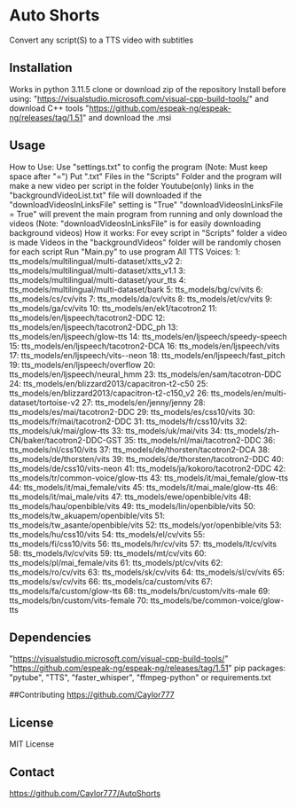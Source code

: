 # Auto Shorts
Convert any script(S) to a TTS video with subtitles

## Installation
Works in python 3.11.5
clone or download zip of the repository
Install before using:
"https://visualstudio.microsoft.com/visual-cpp-build-tools/" and download C++ tools
"https://github.com/espeak-ng/espeak-ng/releases/tag/1.51" and download the .msi

## Usage
How to Use:
    Use "settings.txt" to config the program (Note: Must keep space after "=")
    Put ".txt" Files in the "Scripts" Folder and the program will make a new video per script in the folder
    Youtube(only) links in the "backgroundVideoList.txt" file will downloaded if the "downloadVideosInLinksFile" setting is "True"
    "downloadVideosInLinksFile = True" will prevent the main program from running and only download the videos
    (Note: "downloadVideosInLinksFile" is for easily downloading background videos)
How it works:
    For evey script in "Scripts" folder a video is made
    Videos in the "backgroundVideos" folder will be randomly chosen for each script
    Run "Main.py" to use program
All TTS Voices:
    1: tts_models/multilingual/multi-dataset/xtts_v2
    2: tts_models/multilingual/multi-dataset/xtts_v1.1
    3: tts_models/multilingual/multi-dataset/your_tts
    4: tts_models/multilingual/multi-dataset/bark
    5: tts_models/bg/cv/vits
    6: tts_models/cs/cv/vits
    7: tts_models/da/cv/vits
    8: tts_models/et/cv/vits
    9: tts_models/ga/cv/vits
    10: tts_models/en/ek1/tacotron2
    11: tts_models/en/ljspeech/tacotron2-DDC
    12: tts_models/en/ljspeech/tacotron2-DDC_ph
    13: tts_models/en/ljspeech/glow-tts
    14: tts_models/en/ljspeech/speedy-speech
    15: tts_models/en/ljspeech/tacotron2-DCA
    16: tts_models/en/ljspeech/vits
    17: tts_models/en/ljspeech/vits--neon
    18: tts_models/en/ljspeech/fast_pitch
    19: tts_models/en/ljspeech/overflow
    20: tts_models/en/ljspeech/neural_hmm
    23: tts_models/en/sam/tacotron-DDC
    24: tts_models/en/blizzard2013/capacitron-t2-c50
    25: tts_models/en/blizzard2013/capacitron-t2-c150_v2
    26: tts_models/en/multi-dataset/tortoise-v2
    27: tts_models/en/jenny/jenny
    28: tts_models/es/mai/tacotron2-DDC
    29: tts_models/es/css10/vits
    30: tts_models/fr/mai/tacotron2-DDC
    31: tts_models/fr/css10/vits
    32: tts_models/uk/mai/glow-tts
    33: tts_models/uk/mai/vits
    34: tts_models/zh-CN/baker/tacotron2-DDC-GST
    35: tts_models/nl/mai/tacotron2-DDC
    36: tts_models/nl/css10/vits
    37: tts_models/de/thorsten/tacotron2-DCA
    38: tts_models/de/thorsten/vits
    39: tts_models/de/thorsten/tacotron2-DDC
    40: tts_models/de/css10/vits-neon
    41: tts_models/ja/kokoro/tacotron2-DDC
    42: tts_models/tr/common-voice/glow-tts
    43: tts_models/it/mai_female/glow-tts
    44: tts_models/it/mai_female/vits
    45: tts_models/it/mai_male/glow-tts
    46: tts_models/it/mai_male/vits
    47: tts_models/ewe/openbible/vits
    48: tts_models/hau/openbible/vits
    49: tts_models/lin/openbible/vits
    50: tts_models/tw_akuapem/openbible/vits
    51: tts_models/tw_asante/openbible/vits
    52: tts_models/yor/openbible/vits
    53: tts_models/hu/css10/vits
    54: tts_models/el/cv/vits
    55: tts_models/fi/css10/vits
    56: tts_models/hr/cv/vits
    57: tts_models/lt/cv/vits
    58: tts_models/lv/cv/vits
    59: tts_models/mt/cv/vits
    60: tts_models/pl/mai_female/vits
    61: tts_models/pt/cv/vits
    62: tts_models/ro/cv/vits
    63: tts_models/sk/cv/vits
    64: tts_models/sl/cv/vits
    65: tts_models/sv/cv/vits
    66: tts_models/ca/custom/vits
    67: tts_models/fa/custom/glow-tts
    68: tts_models/bn/custom/vits-male
    69: tts_models/bn/custom/vits-female
    70: tts_models/be/common-voice/glow-tts

## Dependencies
"https://visualstudio.microsoft.com/visual-cpp-build-tools/"
"https://github.com/espeak-ng/espeak-ng/releases/tag/1.51"
pip packages: "pytube", "TTS", "faster_whisper", "ffmpeg-python" or requirements.txt

##Contributing
https://github.com/Caylor777

## License
MIT License

## Contact
https://github.com/Caylor777/AutoShorts